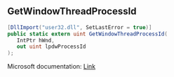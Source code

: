 ## GetWindowThreadProcessId

```csharp
[DllImport("user32.dll", SetLastError = true)]
public static extern uint GetWindowThreadProcessId(
   IntPtr hWnd,
   out uint lpdwProcessId
);
```

Microsoft documentation: [Link](https://docs.microsoft.com/en-us/windows/win32/api/winuser/nf-winuser-getwindowthreadprocessid)
